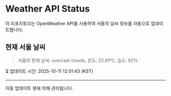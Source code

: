 
# Weather API Status

이 리포지토리는 OpenWeather API를 사용하여 서울의 날씨 정보를 자동으로 업데이트합니다.

## 현재 서울 날씨
> 서울의 현재 날씨: overcast clouds, 온도: 22.81°C, 습도: 92%

⏳ 업데이트 시간: 2025-10-11 12:01:43 (KST)

---
자동 업데이트 봇에 의해 관리됩니다.
